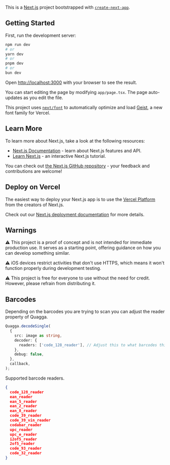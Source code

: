 This is a [Next.js](https://nextjs.org) project bootstrapped with [`create-next-app`](https://nextjs.org/docs/app/api-reference/cli/create-next-app).

## Getting Started

First, run the development server:

```bash
npm run dev
# or
yarn dev
# or
pnpm dev
# or
bun dev
```

Open [http://localhost:3000](http://localhost:3000) with your browser to see the result.

You can start editing the page by modifying `app/page.tsx`. The page auto-updates as you edit the file.

This project uses [`next/font`](https://nextjs.org/docs/app/building-your-application/optimizing/fonts) to automatically optimize and load [Geist](https://vercel.com/font), a new font family for Vercel.

## Learn More

To learn more about Next.js, take a look at the following resources:

- [Next.js Documentation](https://nextjs.org/docs) - learn about Next.js features and API.
- [Learn Next.js](https://nextjs.org/learn) - an interactive Next.js tutorial.

You can check out [the Next.js GitHub repository](https://github.com/vercel/next.js) - your feedback and contributions are welcome!

## Deploy on Vercel

The easiest way to deploy your Next.js app is to use the [Vercel Platform](https://vercel.com/new?utm_medium=default-template&filter=next.js&utm_source=create-next-app&utm_campaign=create-next-app-readme) from the creators of Next.js.

Check out our [Next.js deployment documentation](https://nextjs.org/docs/app/building-your-application/deploying) for more details.

## Warnings

⚠️ This project is a proof of concept and is not intended for immediate production use. It serves as a starting point, offering guidance on how you can develop something similar.

⚠️ iOS devices restrict activities that don't use HTTPS, which means it won't function properly during development testing.

⚠️ This project is free for everyone to use without the need for credit. However, please refrain from distributing it.

## Barcodes

Depending on the barcodes you are trying to scan you can adjust the reader property of Quagga.

```ts
Quagga.decodeSingle(
  {
    src: image as string,
    decoder: {
      readers: ['code_128_reader'], // Adjust this to what barcodes this service is supposed to read.
    },
    debug: false,
  },
  callback,
);
```

Supported barcode readers.

```json
{
  code_128_reader
  ean_reader
  ean_5_reader
  ean_2_reader
  ean_8_reader
  code_39_reader
  code_39_vin_reader
  codabar_reader
  upc_reader
  upc_e_reader
  i2of5_reader
  2of5_reader
  code_93_reader
  code_32_reader
}
```

